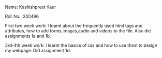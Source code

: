 Name: Kashishpreet Kaur

Roll No.: 200496

First two week work: I learnt about the frequently used html tags and attributes, how to add forms,images,audio and videos to the file. Also did assignments 1a and 1b.

3rd-4th week work: I learnt the basics of css and how to use them to design my webpage. Did assignment 1d.
